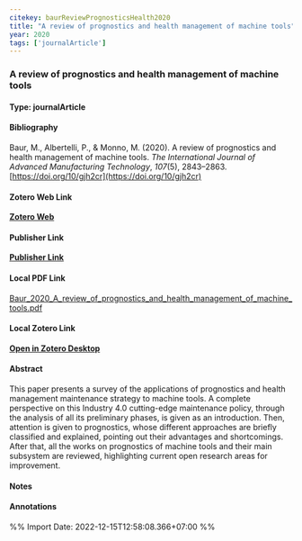 ```yaml
---
citekey: baurReviewPrognosticsHealth2020  
title: "A review of prognostics and health management of machine tools"
year: 2020
tags: ['journalArticle']
---
```


### A review of prognostics and health management of machine tools  

#### Type: journalArticle

#### Bibliography
  
Baur, M., Albertelli, P., & Monno, M. (2020). A review of prognostics and health management of machine tools. _The International Journal of Advanced Manufacturing Technology_, _107_(5), 2843–2863. [https://doi.org/10/gjh2cr](https://doi.org/10/gjh2cr)  
  

#### Zotero Web Link
[**Zotero Web**](http://zotero.org/users/242940/items/ZR4KY9R9)  

#### Publisher Link
[**Publisher Link**](https://doi.org/10.1007/s00170-020-05202-3)  

#### Local PDF Link
[Baur_2020_A_review_of_prognostics_and_health_management_of_machine_tools.pdf](file:///C:/Users/User/Zotero/storage/89JWVGFY/Baur_2020_A_review_of_prognostics_and_health_management_of_machine_tools.pdf)  

#### Local Zotero Link
[**Open in Zotero Desktop**](zotero://select/library/items/ZR4KY9R9)  

#### Abstract

This paper presents a survey of the applications of prognostics and health management maintenance strategy to machine tools. A complete perspective on this Industry 4.0 cutting-edge maintenance policy, through the analysis of all its preliminary phases, is given as an introduction. Then, attention is given to prognostics, whose different approaches are briefly classified and explained, pointing out their advantages and shortcomings. After that, all the works on prognostics of machine tools and their main subsystem are reviewed, highlighting current open research areas for improvement.


#### Notes


#### Annotations


%% Import Date: 2022-12-15T12:58:08.366+07:00 %%
